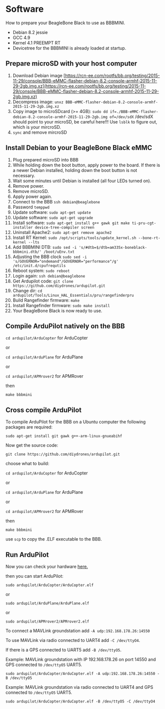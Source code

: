 # Software

How to prepare your BeagleBone Black to use as BBBMINI.

* Debian 8.2 jessie
* GCC 4.9
* Kernel 4.1 PREEMPT RT
* Devicetree for the BBBMINI is already loaded at startup.

## Prepare microSD with your host computer
1. Download Debian image [https://rcn-ee.com/rootfs/bb.org/testing/2015-11-29/console/BBB-eMMC-flasher-debian-8.2-console-armhf-2015-11-29-2gb.img.xz](https://rcn-ee.com/rootfs/bb.org/testing/2015-11-29/console/BBB-eMMC-flasher-debian-8.2-console-armhf-2015-11-29-2gb.img.xz)
2. Decompress image: `unxz BBB-eMMC-flasher-debian-8.2-console-armhf-2015-11-29-2gb.img.xz`
3. Copy image to microSDcard (>= 4GB): `sudo dd if=./BBB-eMMC-flasher-debian-8.2-console-armhf-2015-11-29-2gb.img of=/dev/sdX` /dev/sdX should point to your microSD, be careful here!!! Use `lsblk` to figure out, which is your mircroSD.
4. `sync` and remove mircroSD 

## Install Debian to your BeagleBone Black eMMC
1. Plug prepared microSD into BBB
2. While holding down the boot button, apply power to the board. If there is a newer Debian installed, holding down the boot button is not necessary.
3. Wait some minutes until Debian is installed (all four LEDs turned on).
4. Remove power.
5. Remove microSD.
6. Apply power again.
7. Connect to the BBB `ssh debian@beaglebone`
8. Password `temppwd`
9. Update software: `sudo apt-get update`
10. Update software: `sudo apt-get upgrade`
11. Install software: `sudo apt-get install g++ gawk git make ti-pru-cgt-installer device-tree-compiler screen`
12. Uninstall Apache2: `sudo apt-get remove apache2`
13. Install RT Kernel: `sudo /opt/scripts/tools/update_kernel.sh --bone-rt-kernel --lts`
14. Add BBBMINI DTB: `sudo sed -i 's/#dtb=$/dtb=am335x-boneblack-bbbmini.dtb/' /boot/uEnv.txt`
15. Adjusting the BBB clock `sudo sed -i 's/GOVERNOR="ondemand"/GOVERNOR="performance"/g' /etc/init.d/cpufrequtils`
16. Reboot system: `sudo reboot`
17. Login again: `ssh debian@beaglebone`
18. Get Ardupilot code: `git clone https://github.com/diydrones/ardupilot.git`
19. Change dir: `cd ardupilot/Tools/Linux_HAL_Essentials/pru/rangefinderpru`
20. Build Rangefinder firmware: `make`
21. Install Rangefinder firmware: `sudo make install`
22. Your BeagleBone Black is now ready to use.

## Compile ArduPilot natively on the BBB
`cd ardupilot/ArduCopter` for ArduCopter

or

`cd ardupilot/ArduPlane` for ArduPlane

or 

`cd ardupilot/APMrover2` for APMRover

then

`make bbbmini`

## Cross compile ArduPilot 

To compile ArduPilot for the BBB on a Ubuntu computer the following packages are required:

`sudo apt-get install git gawk g++-arm-linux-gnueabihf`

Now get the source code:

`git clone https://github.com/diydrones/ardupilot.git`

choose what to build:

`cd ardupilot/ArduCopter` for ArduCopter

or

`cd ardupilot/ArduPlane` for ArduPlane

or 

`cd ardupilot/APMrover2` for APMRover

then

`make bbbmini`

use `scp` to copy the .ELF executable to the BBB.

## Run ArduPilot
Now you can check your hardware [here.](../checkhardware/checkhardware.md)

then you can start ArduPilot:

`sudo ardupilot/ArduCopter/ArduCopter.elf`

or

`sudo ardupilot/ArduPlane/ArduPlane.elf`

or

`sudo ardupilot/APMrover2/APMrover2.elf`

To connect a MAVLink groundstation add `-A udp:192.168.178.26:14550`

To use MAVLink via radio connected to UART4 add `-C /dev/ttyO4`. 

If there is a GPS connected to UART5 add `-B /dev/ttyO5`. 

Example: MAVLink groundstation with IP 192.168.178.26 on port 14550 and GPS connected to `/dev/ttyO5` UART5.

`sudo ardupilot/ArduCopter/ArduCopter.elf -A udp:192.168.178.26:14550 -B /dev/ttyO5`

Example: MAVLink groundstation via radio connected to UART4 and GPS connected to `/dev/ttyO5` UART5.

`sudo ardupilot/ArduCopter/ArduCopter.elf -B /dev/ttyO5 -C /dev/ttyO4`

